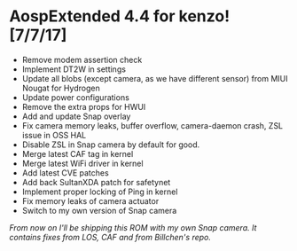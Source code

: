 # AospExtended 4.4 for kenzo! [7/7/17]

- Remove modem assertion check
- Implement DT2W in settings
- Update all blobs (except camera, as we have different sensor) from MIUI Nougat for Hydrogen
- Update power configurations
- Remove the extra props for HWUI
- Add and update Snap overlay
- Fix camera memory leaks, buffer overflow, camera-daemon crash, ZSL issue in OSS HAL
- Disable ZSL in Snap camera by default for good.
- Merge latest CAF tag in kernel
- Merge latest WiFi driver in kernel
- Add latest CVE patches
- Add back SultanXDA patch for safetynet
- Implement proper locking of Ping in kernel
- Fix memory leaks of camera actuator
- Switch to my own version of Snap camera

_From now on I'll be  shipping this ROM with my own Snap camera. It contains fixes from LOS, CAF and from Billchen's repo._
